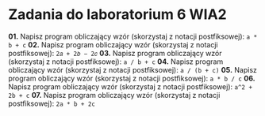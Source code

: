 # Zadania do laboratorium 6 WIA2

**01.** Napisz program obliczający wzór (skorzystaj z notacji postfiksowej): `a * b + c`
**02.** Napisz program obliczający wzór (skorzystaj z notacji postfiksowej): `2𝑎 + 2𝑏 − 2𝑐`
**03.** Napisz program obliczający wzór (skorzystaj z notacji postfiksowej): `a / b + c`
**04.** Napisz program obliczający wzór (skorzystaj z notacji postfiksowej): `a / (b + c)`
**05.** Napisz program obliczający wzór (skorzystaj z notacji postfiksowej): `a * b / c`
**06.** Napisz program obliczający wzór (skorzystaj z notacji postfiksowej): `a^2 + 2b + c`
**07.** Napisz program obliczający wzór (skorzystaj z notacji postfiksowej): `2a * b + 2c`